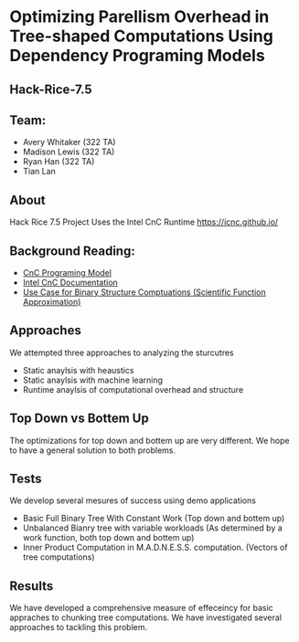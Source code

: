 # Optimizing Parellism Overhead in Tree-shaped Computations Using Dependency Programing Models
## Hack-Rice-7.5

## Team:
- Avery Whitaker (322 TA)
- Madison Lewis (322 TA)
- Ryan Han (322 TA)
- Tian Lan

## About
Hack Rice 7.5 Project
Uses the Intel CnC Runtime
https://icnc.github.io/


## Background Reading:
- [CnC Programing Model](https://wiki.rice.edu/confluence/download/attachments/4425835/cnc_encyc_TR.pdf?version=1&modificationDate=1326693865955)
- [Intel CnC Documentation](https://icnc.github.io/api/index.html)
- [Use Case for Binary Structure Comptuations (Scientific Function Approximation)](https://charm.cs.illinois.edu/workshops/charmWorkshop2014/slides/CharmWorkshop2014_keynote_robert.pdf)


## Approaches
We attempted three approaches to analyzing the sturcutres
- Static anaylsis with heaustics
- Static anaylsis with machine learning
- Runtime anaylsis of computational overhead and structure


## Top Down vs Bottem Up
The optimizations for top down and bottem up are very different. We hope to have a general solution to both problems.


## Tests
We develop several mesures of success using demo applications
- Basic Full Binary Tree With Constant Work (Top down and bottem up)
- Unbalanced Bianry tree with variable workloads (As determined by a work function, both top down and bottem up)
- Inner Product Computation in M.A.D.N.E.S.S. computation. (Vectors of tree computations)


## Results
We have developed a comprehensive measure of effeceincy for basic appraches to chunking tree computations. We have investigated several approaches to tackling this problem.
